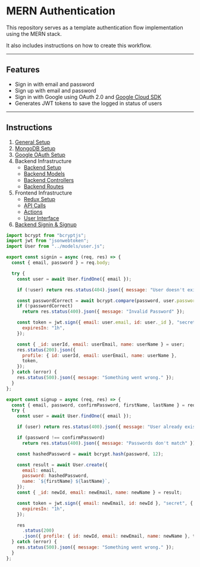 # MERN Authentication

This repository serves as a template authentication flow implementation using the MERN stack.

It also includes instructions on how to create this workflow.

---

## Features

- Sign in with email and password
- Sign up with email and password
- Sign in with Google using OAuth 2.0 and [Google Cloud SDK](https://cloud.google.com/sdk)
- Generates JWT tokens to save the logged in status of users

---

## Instructions

1. [General Setup](./instructions/1-setup.md)
2. [MongoDB Setup](./instructions/2-mongodb.md)
3. [Google OAuth Setup](./instructions/3-google-oauth.md)
4. Backend Infrastructure
   - [Backend Setup](./instructions/4a-backend.md)
   - [Backend Models](./instructions/4b-backend-models.md)
   - [Backend Controllers](./instructions/4c-backend-controllers.md)
   - [Backend Routes](./instructions/4d-backend-routes.md)
5. Frontend Infrastructure
   - [Redux Setup](./instructions/5a-redux.md)
   - [API Calls](./instructions/5b-api.md)
   - [Actions](./instructions/5c-actions.md)
   - [User Interface](./instructions/5d-ui.md)
6. [Backend Signin & Signup](./instructions/6-backend-controllers-2.md)

```js
import bcrypt from "bcryptjs";
import jwt from "jsonwebtoken";
import User from "../models/user.js";

export const signin = async (req, res) => {
  const { email, password } = req.body;

  try {
    const user = await User.findOne({ email });

    if (!user) return res.status(404).json({ message: "User doesn't exist." });

    const passwordCorrect = await bcrypt.compare(password, user.password);
    if (!passwordCorrect)
      return res.status(400).json({ message: "Invalid Password" });

    const token = jwt.sign({ email: user.email, id: user._id }, "secret", {
      expiresIn: "1h",
    });

    const { _id: userId, email: userEmail, name: userName } = user;
    res.status(200).json({
      profile: { id: userId, email: userEmail, name: userName },
      token,
    });
  } catch (error) {
    res.status(500).json({ message: "Something went wrong." });
  }
};

export const signup = async (req, res) => {
  const { email, password, confirmPassword, firstName, lastName } = req.body;
  try {
    const user = await User.findOne({ email });

    if (user) return res.status(400).json({ message: "User already exists" });

    if (password !== confirmPassword)
      return res.status(400).json({ message: "Passwords don't match" });

    const hashedPassword = await bcrypt.hash(password, 12);

    const result = await User.create({
      email: email,
      password: hashedPassword,
      name: `${firstName} ${lastName}`,
    });
    const { _id: newId, email: newEmail, name: newName } = result;

    const token = jwt.sign({ email: newEmail, id: newId }, "secret", {
      expiresIn: "1h",
    });

    res
      .status(200)
      .json({ profile: { id: newId, email: newEmail, name: newName }, token });
  } catch (error) {
    res.status(500).json({ message: "Something went wrong." });
  }
};
```
